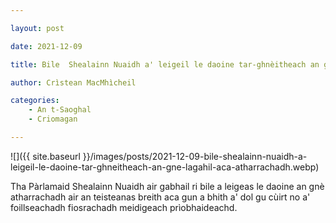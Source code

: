 ```yaml
---

layout: post

date: 2021-12-09

title: Bile  Shealainn Nuaidh a' leigeil le daoine tar-ghnèitheach an gnè laghail aca atharrachadh

author: Crìstean MacMhìcheil

categories:
    - An t-Saoghal
    - Criomagan

---
```


![]({{ site.baseurl }}/images/posts/2021-12-09-bile-shealainn-nuaidh-a-leigeil-le-daoine-tar-ghneitheach-an-gne-lagahil-aca-atharrachadh.webp)

Tha Pàrlamaid Shealainn Nuaidh air gabhail ri bile a leigeas le daoine an gnè atharrachadh air an teisteanas breith aca gun a bhith a' dol gu cùirt no a' foillseachadh fiosrachadh meidigeach prìobhaideachd.
